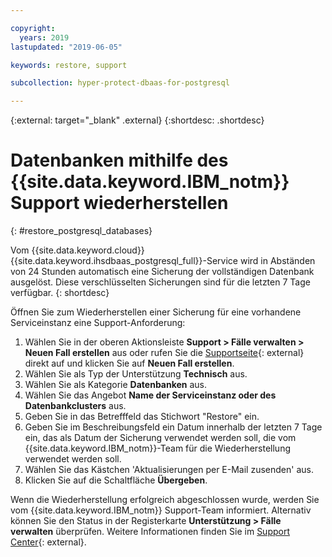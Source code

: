 ```yaml
---

copyright:
  years: 2019
lastupdated: "2019-06-05"

keywords: restore, support

subcollection: hyper-protect-dbaas-for-postgresql

---
```


{:external: target="_blank" .external}
{:shortdesc: .shortdesc}


# Datenbanken mithilfe des {{site.data.keyword.IBM_notm}} Support wiederherstellen
{: #restore_postgresql_databases}

Vom {{site.data.keyword.cloud}} {{site.data.keyword.ihsdbaas_postgresql_full}}-Service wird in Abständen von 24 Stunden automatisch eine Sicherung der vollständigen Datenbank ausgelöst. Diese verschlüsselten Sicherungen sind für die letzten 7 Tage verfügbar.
{: shortdesc}

Öffnen Sie zum Wiederherstellen einer Sicherung für eine vorhandene Serviceinstanz eine Support-Anforderung:
1. Wählen Sie in der oberen Aktionsleiste **Support > Fälle verwalten > Neuen Fall erstellen** aus oder rufen Sie die [Supportseite](https://cloud.ibm.com/unifiedsupport/cases/manage){: external} direkt auf und klicken Sie auf **Neuen Fall erstellen**.
2. Wählen Sie als Typ der Unterstützung **Technisch** aus.
3. Wählen Sie als Kategorie **Datenbanken** aus.
4. Wählen Sie das Angebot **Name der Serviceinstanz oder des Datenbankclusters** aus.
5. Geben Sie in das Betrefffeld das Stichwort "Restore" ein.
6. Geben Sie im Beschreibungsfeld ein Datum innerhalb der letzten 7 Tage ein, das als Datum der Sicherung verwendet werden soll, die vom {{site.data.keyword.IBM_notm}}-Team für die Wiederherstellung verwendet werden soll.
7. Wählen Sie das Kästchen 'Aktualisierungen per E-Mail zusenden' aus.
8. Klicken Sie auf die Schaltfläche **Übergeben**.

Wenn die Wiederherstellung erfolgreich abgeschlossen wurde, werden Sie vom {{site.data.keyword.IBM_notm}} Support-Team informiert. Alternativ können Sie den Status in der Registerkarte **Unterstützung > Fälle verwalten** überprüfen. Weitere Informationen finden Sie im [Support Center](https://cloud.ibm.com/unifiedsupport/supportcenter){: external}.
